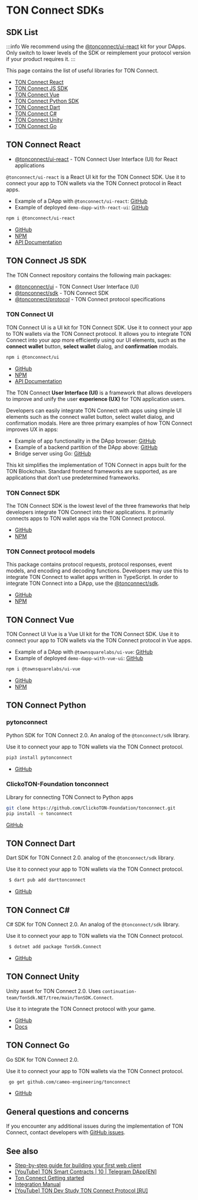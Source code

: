 # TON Connect SDKs

## SDK List

:::info
We recommend using the [@tonconnect/ui-react](https://github.com/ton-connect/sdk/tree/main/packages/ui-react) kit for your DApps. Only switch to lower levels of the SDK or reimplement your protocol version if your product requires it.
:::

This page contains the list of useful libraries for TON Connect.

* [TON Connect React](/v3/guidelines/ton-connect/guidelines/developers#ton-connect-react) 
* [TON Connect JS SDK](/v3/guidelines/ton-connect/guidelines/developers#ton-connect-js-sdk)
* [TON Connect Vue](/v3/guidelines/ton-connect/guidelines/developers#ton-connect-vue)
* [TON Connect Python SDK](/v3/guidelines/ton-connect/guidelines/developers#ton-connect-python)
* [TON Connect Dart](/v3/guidelines/ton-connect/guidelines/developers#ton-connect-dart)
* [TON Connect C#](/v3/guidelines/ton-connect/guidelines/developers#ton-connect-c)
* [TON Connect Unity](/v3/guidelines/ton-connect/guidelines/developers#ton-connect-unity)
* [TON Connect Go](/v3/guidelines/ton-connect/guidelines/developers#ton-connect-go)

## TON Connect React

- [@tonconnect/ui-react](https://github.com/ton-connect/sdk/tree/main/packages/ui-react) - TON Connect User Interface (UI) for React applications

`@tonconnect/ui-react` is a React UI kit for the TON Connect SDK. Use it to connect your app to TON wallets via the TON Connect protocol in React apps.

* Example of a DApp with `@tonconnect/ui-react`: [GitHub](https://github.com/ton-connect/demo-dapp-with-react-ui)
* Example of deployed `demo-dapp-with-react-ui`: [GitHub](https://ton-connect.github.io/demo-dapp-with-react-ui/)

```bash
npm i @tonconnect/ui-react
```

- [GitHub](https://github.com/ton-connect/sdk/tree/main/packages/ui-react)
- [NPM](https://www.npmjs.com/package/@tonconnect/ui-react)
- [API Documentation](https://ton-connect.github.io/sdk/modules/_tonconnect_ui_react.html)


## TON Connect JS SDK

The TON Connect repository contains the following main packages:

- [@tonconnect/ui](/v3/guidelines/ton-connect/guidelines/developers#ton-connect-ui) - TON Connect User Interface (UI)
- [@tonconnect/sdk](/v3/guidelines/ton-connect/guidelines/developers#ton-connect-sdk)  - TON Connect SDK
- [@tonconnect/protocol](/v3/guidelines/ton-connect/guidelines/developers#ton-connect-protocol-models) - TON Connect protocol specifications


### TON Connect UI

TON Connect UI is a UI kit for TON Connect SDK. Use it to connect your app to TON wallets via the TON Connect protocol. It allows you to integrate TON Connect into your app more efficiently using our UI elements, such as the **connect wallet** button, **select wallet** dialog, and **confirmation** modals.

```bash
npm i @tonconnect/ui
```

- [GitHub](https://github.com/ton-connect/sdk/tree/main/packages/ui)
- [NPM](https://www.npmjs.com/package/@tonconnect/ui)
- [API Documentation](https://ton-connect.github.io/sdk/modules/_tonconnect_ui.html)

The TON Connect **User Interface (UI)** is a framework that allows developers to improve and unify the user **experience (UX)** for TON application users.

Developers can easily integrate TON Connect with apps using simple UI elements such as the connect wallet button, select wallet dialog, and confirmation modals. Here are three primary examples of how TON Connect improves UX in apps:

* Example of app functionality in the DApp browser: [GitHub](https://ton-connect.github.io/demo-dapp/)
* Example of a backend partition of the DApp above: [GitHub](https://github.com/ton-connect/demo-dapp-backend)
* Bridge server using Go: [GitHub](https://github.com/ton-connect/bridge)


This kit simplifies the implementation of TON Connect in apps built for the TON Blockchain. Standard frontend frameworks are supported, as are applications that don’t use predetermined frameworks.


### TON Connect SDK

The TON Connect SDK is the lowest level of the three frameworks that help developers integrate TON Connect into their applications. It primarily connects apps to TON wallet apps via the TON Connect protocol.

- [GitHub](https://github.com/ton-connect/sdk/tree/main/packages/sdk)
- [NPM](https://www.npmjs.com/package/@tonconnect/sdk)

### TON Connect protocol models

This package contains protocol requests, protocol responses, event models, and encoding and decoding functions. Developers may use this to integrate TON Connect to wallet apps written in TypeScript. In order to integrate TON Connect into a DApp, use the [@tonconnect/sdk](https://www.npmjs.com/package/@tonconnect/sdk).

- [GitHub](https://github.com/ton-connect/sdk/tree/main/packages/protocol)
- [NPM](https://www.npmjs.com/package/@tonconnect/protocol)


## TON Connect Vue

TON Connect UI Vue is a Vue UI kit for the TON Connect SDK. Use it to connect your app to TON wallets via the TON Connect protocol in Vue apps.

* Example of a DApp with `@townsquarelabs/ui-vue`: [GitHub](https://github.com/TownSquareXYZ/demo-dapp-with-vue-ui)
* Example of deployed `demo-dapp-with-vue-ui`: [GitHub](https://townsquarexyz.github.io/demo-dapp-with-vue-ui/)

```bash
npm i @townsquarelabs/ui-vue
```

- [GitHub](https://github.com/TownSquareXYZ/tonconnect-ui-vue)
- [NPM](https://www.npmjs.com/package/@townsquarelabs/ui-vue)

## TON Connect Python

### pytonconnect

Python SDK for TON Connect 2.0. An analog of the `@tonconnect/sdk` library.

Use it to connect your app to TON wallets via the TON Connect protocol.

```bash
pip3 install pytonconnect
```

- [GitHub](https://github.com/XaBbl4/pytonconnect)


### ClickoTON-Foundation tonconnect

Library for connecting TON Connect to Python apps

```bash
git clone https://github.com/ClickoTON-Foundation/tonconnect.git
pip install -e tonconnect
```

[GitHub](https://github.com/ClickoTON-Foundation/tonconnect)


## TON Connect Dart

Dart SDK for TON Connect 2.0. analog of the `@tonconnect/sdk` library.

Use it to connect your app to TON wallets via the TON Connect protocol.

```bash
 $ dart pub add darttonconnect
```

* [GitHub](https://github.com/romanovichim/dartTonconnect)


## TON Connect C#

C# SDK for TON Connect 2.0. An analog of the `@tonconnect/sdk` library.

Use it to connect your app to TON wallets via the TON Connect protocol.

```bash
 $ dotnet add package TonSdk.Connect
```

* [GitHub](https://github.com/continuation-team/TonSdk.NET/tree/main/TonSDK.Connect)

## TON Connect Unity

Unity asset for TON Connect 2.0. Uses `continuation-team/TonSdk.NET/tree/main/TonSDK.Connect`.

Use it to integrate the TON Connect protocol with your game.

* [GitHub](https://github.com/continuation-team/unity-ton-connect)
* [Docs](https://docs.tonsdk.net/user-manual/unity-tonconnect-2.0/getting-started)


## TON Connect Go

Go SDK for TON Connect 2.0.

Use it to connect your app to TON wallets via the TON Connect protocol.

```bash
 go get github.com/cameo-engineering/tonconnect
```

* [GitHub](https://github.com/cameo-engineering/tonconnect)



## General questions and concerns

If you encounter any additional issues during the implementation of TON Connect, contact developers with [GitHub issues](https://github.com/ton-blockchain/ton-connect/issues).

## See also

* [Step-by-step guide for building your first web client](https://helloworld.tonstudio.io/tutorials/03-client/)
* [[YouTube] TON Smart Contracts | 10 | Telegram DApp[EN]](https://www.youtube.com/watch?v=D6t3eZPdgAU&t=254s&ab_channel=AlefmanVladimir%5BEN%5D)
* [Ton Connect Getting started](https://github.com/ton-connect/sdk/tree/main/packages/sdk)
* [Integration Manual](/v3/guidelines/ton-connect/guidelines/integration-with-javascript-sdk)
* [[YouTube] TON Dev Study TON Connect Protocol [RU]](https://www.youtube.com/playlist?list=PLyDBPwv9EPsCJ226xS5_dKmXXxWx1CKz_)
